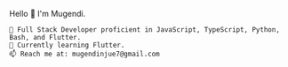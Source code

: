 Hello 👊 I'm Mugendi.

    🔭 Full Stack Developer proficient in JavaScript, TypeScript, Python, Bash, and Flutter.
    🌱 Currently learning Flutter.
    📫 Reach me at: mugendinjue7@gmail.com
